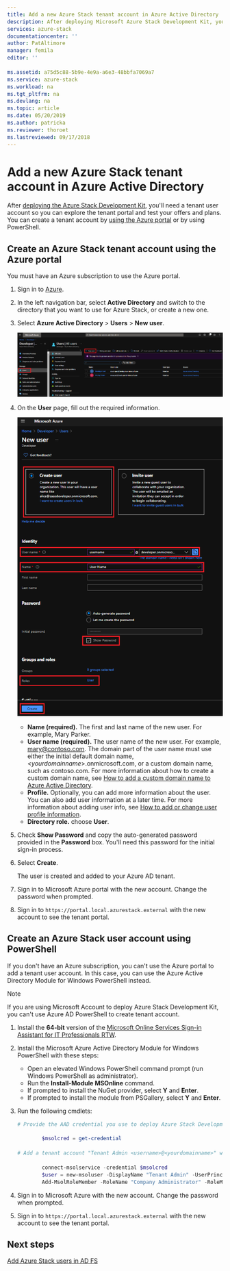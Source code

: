 ```yaml
---
title: Add a new Azure Stack tenant account in Azure Active Directory | Microsoft Docs
description: After deploying Microsoft Azure Stack Development Kit, you'll need to create at least one tenant user account so you can explore the tenant portal.
services: azure-stack
documentationcenter: ''
author: PatAltimore
manager: femila
editor: ''

ms.assetid: a75d5c88-5b9e-4e9a-a6e3-48bbfa7069a7
ms.service: azure-stack
ms.workload: na
ms.tgt_pltfrm: na
ms.devlang: na
ms.topic: article
ms.date: 05/20/2019
ms.author: patricka
ms.reviewer: thoroet
ms.lastreviewed: 09/17/2018
---
```


# Add a new Azure Stack tenant account in Azure Active Directory

After [deploying the Azure Stack Development Kit](../asdk/asdk-install.md), you'll need a tenant user account so you can explore the tenant portal and test your offers and plans. You can create a tenant account by [using the Azure portal](#create-an-azure-stack-tenant-account-using-the-azure-portal) or by using PowerShell.

## Create an Azure Stack tenant account using the Azure portal

You must have an Azure subscription to use the Azure portal.

1. Sign in to [Azure](https://portal.azure.com).
2. In the left navigation bar, select **Active Directory** and switch to the directory that you want to use for Azure Stack, or create a new one.
3. Select **Azure Active Directory** > **Users** > **New user**.

    ![Users - All users page with New user highlighted](media/azure-stack-add-new-user-aad/new-user-all-users.png)

4. On the **User** page, fill out the required information.

    ![Add new user, User page with user info](media/azure-stack-add-new-user-aad/new-user-user.png)

   - **Name (required).** The first and last name of the new user. For example, Mary Parker.
   - **User name (required).** The user name of the new user. For example, mary@contoso.com.
       The domain part of the user name must use either the initial default domain name, <_yourdomainname_>.onmicrosoft.com, or a custom domain name, such as contoso.com. For more information about how to create a custom domain name, see [How to add a custom domain name to Azure Active Directory](/azure/active-directory/fundamentals/add-custom-domain).
   - **Profile.** Optionally, you can add more information about the user. You can also add user information at a later time. For more information about adding user info, see [How to add or change user profile information](/azure/active-directory/fundamentals/active-directory-users-profile-azure-portal).
   - **Directory role.**  choose **User**.

5. Check **Show Password** and copy the auto-generated password provided in the **Password** box. You'll need this password for the initial sign-in process.

6. Select **Create**.

    The user is created and added to your Azure AD tenant.

7. Sign in to Microsoft Azure portal with the new account. Change the password when prompted.
8. Sign in to `https://portal.local.azurestack.external` with the new account to see the tenant portal.

## Create an Azure Stack user account using PowerShell

If you don't have an Azure subscription, you can't use the Azure portal to add a tenant user account. In this case, you can use the Azure Active Directory Module for Windows PowerShell instead.

> [!NOTE]
> If you are using Microsoft Account to deploy Azure Stack Development Kit, you can't use Azure AD PowerShell to create tenant account. 

1. Install the **64-bit** version of the [Microsoft Online Services Sign-in Assistant for IT Professionals RTW](https://go.microsoft.com/fwlink/p/?LinkId=286152).

2. Install the Microsoft Azure Active Directory Module for Windows PowerShell with these steps:

    - Open an elevated Windows PowerShell command prompt (run Windows PowerShell as administrator).
    - Run the **Install-Module MSOnline** command.
    - If prompted to install the NuGet provider, select **Y** and **Enter**.
    - If prompted to install the module from PSGallery, select **Y** and **Enter**.

3. Run the following cmdlets:

    ```powershell
    # Provide the AAD credential you use to deploy Azure Stack Development Kit

            $msolcred = get-credential

    # Add a tenant account "Tenant Admin <username>@<yourdomainname>" with the initial password "<password>".

            connect-msolservice -credential $msolcred
            $user = new-msoluser -DisplayName "Tenant Admin" -UserPrincipalName <username>@<yourdomainname> -Password <password>
            Add-MsolRoleMember -RoleName "Company Administrator" -RoleMemberType User -RoleMemberObjectId $user.ObjectId

    ```

1. Sign in to Microsoft Azure with the new account. Change the password when prompted.
2. Sign in to `https://portal.local.azurestack.external` with the new account to see the tenant portal.

## Next steps

[Add Azure Stack users in AD FS](azure-stack-add-users-adfs.md)
